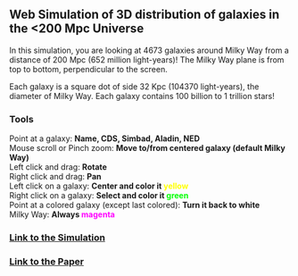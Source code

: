 ## Web Simulation of 3D distribution of galaxies in the <200 Mpc Universe

<p>In this simulation, you are looking at 4673 galaxies around Milky Way from a distance of 200 Mpc (652 million light-years)! The Milky Way plane is from top to bottom, perpendicular to the screen.</p>
<p>Each galaxy is a square dot of side 32 Kpc (104370 light-years), the diameter of Milky Way. Each galaxy contains 100 billion to 1 trillion stars!</p>

### Tools
<p>Point at a galaxy: <b>Name, CDS, Simbad, Aladin, NED</b><br>
Mouse scroll or Pinch zoom: <b>Move to/from centered galaxy (default Milky Way)</b><br>Left click and drag: <b>Rotate</b><br>Right click and drag: <b>Pan</b><br>
Left click on a galaxy: <b>Center and color it <span style='color:#ff0;'>yellow</span></b><br>
Right click on a galaxy: <b>Select and color it <span style='color:#0f0;'>green</span></b><br>
Point at a colored galaxy (except last colored): <b>Turn it back to white</b><br>
Milky Way: <b>Always <span style='color:#f0f;'>magenta</span></b></p>

### [Link to the Simulation](https://riteshsingh.github.io/galaxies/)
### [Link to the Paper](https://docs.google.com/document/d/1kfADRYLTP8uvYLBO4Ns8v67INUrGJBcTXrZbaE9wX8E/edit?usp=sharing)
